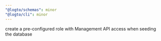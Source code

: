 ```yaml
---
"@logto/schemas": minor
"@logto/cli": minor
---
```


create a pre-configured role with Management API access when seeding the database
